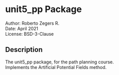 # unit5_pp Package

Author: Roberto Zegers R.  
Date: April 2021  
License: BSD-3-Clause  

## Description

The unit5_pp package, for the path planning course.  
Implements the Artificial Potential Fields method.  






